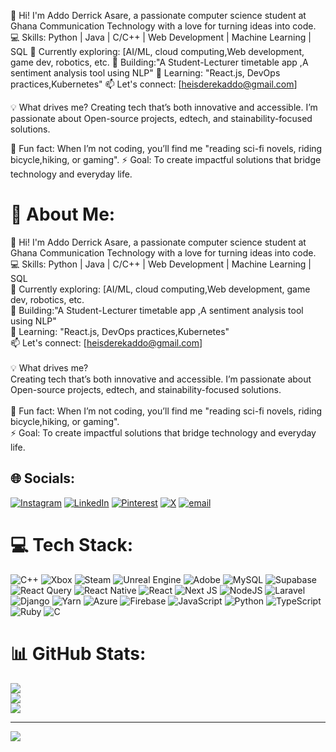 👋 Hi! I'm Addo Derrick Asare, a passionate computer science student at Ghana Communication Technology with a love for turning ideas into code.
💻 Skills: Python | Java | C/C++ | Web Development | Machine Learning | SQL
🔭 Currently exploring: [AI/ML, cloud computing,Web development, game dev, robotics, etc.
🚀 Building:"A Student-Lecturer timetable app ,A sentiment analysis tool using NLP"
🌱 Learning: "React.js, DevOps practices,Kubernetes"
📫 Let's connect: [heisderekaddo@gmail.com]

💡 What drives me?
Creating tech that’s both innovative and accessible. I’m passionate about Open-source projects, edtech, and stainability-focused solutions.

🌟 Fun fact: When I’m not coding, you’ll find me "reading sci-fi novels, riding bicycle,hiking, or gaming".
⚡ Goal: To create impactful solutions that bridge technology and everyday life.
# 💫 About Me:
👋 Hi! I'm Addo Derrick Asare, a passionate computer science student at Ghana Communication Technology with a love for turning ideas into code.<br>💻 Skills: Python | Java | C/C++ | Web Development | Machine Learning | SQL<br>🔭 Currently exploring: [AI/ML, cloud computing,Web development, game dev, robotics, etc.<br>🚀 Building:"A Student-Lecturer timetable app ,A sentiment analysis tool using NLP"<br>🌱 Learning: "React.js, DevOps practices,Kubernetes"<br>📫 Let's connect: [heisderekaddo@gmail.com]<br><br>💡 What drives me?<br>Creating tech that’s both innovative and accessible. I’m passionate about Open-source projects, edtech, and stainability-focused solutions.<br><br>🌟 Fun fact: When I’m not coding, you’ll find me "reading sci-fi novels, riding bicycle,hiking, or gaming".<br>⚡ Goal: To create impactful solutions that bridge technology and everyday life.<br>


## 🌐 Socials:
[![Instagram](https://img.shields.io/badge/Instagram-%23E4405F.svg?logo=Instagram&logoColor=white)](https://instagram.com/he.isderek) [![LinkedIn](https://img.shields.io/badge/LinkedIn-%230077B5.svg?logo=linkedin&logoColor=white)](https://linkedin.com/in/DerrickAddo) [![Pinterest](https://img.shields.io/badge/Pinterest-%23E60023.svg?logo=Pinterest&logoColor=white)](https://pinterest.com/Arcyheidi) [![X](https://img.shields.io/badge/X-black.svg?logo=X&logoColor=white)](https://x.com/@heiswinxgate) [![email](https://img.shields.io/badge/Email-D14836?logo=gmail&logoColor=white)](mailto:heisderekaddo@gmail.com) 

# 💻 Tech Stack:
![C++](https://img.shields.io/badge/c++-%2300599C.svg?style=for-the-badge&logo=c%2B%2B&logoColor=white) ![Xbox](https://img.shields.io/badge/xbox-%23107C10.svg?style=for-the-badge&logo=xbox&logoColor=white) ![Steam](https://img.shields.io/badge/steam-%23000000.svg?style=for-the-badge&logo=steam&logoColor=white) ![Unreal Engine](https://img.shields.io/badge/unrealengine-%23313131.svg?style=for-the-badge&logo=unrealengine&logoColor=white) ![Adobe](https://img.shields.io/badge/adobe-%23FF0000.svg?style=for-the-badge&logo=adobe&logoColor=white) ![MySQL](https://img.shields.io/badge/mysql-4479A1.svg?style=for-the-badge&logo=mysql&logoColor=white) ![Supabase](https://img.shields.io/badge/Supabase-3ECF8E?style=for-the-badge&logo=supabase&logoColor=white) ![React Query](https://img.shields.io/badge/-React%20Query-FF4154?style=for-the-badge&logo=react%20query&logoColor=white) ![React Native](https://img.shields.io/badge/react_native-%2320232a.svg?style=for-the-badge&logo=react&logoColor=%2361DAFB) ![React](https://img.shields.io/badge/react-%2320232a.svg?style=for-the-badge&logo=react&logoColor=%2361DAFB) ![Next JS](https://img.shields.io/badge/Next-black?style=for-the-badge&logo=next.js&logoColor=white) ![NodeJS](https://img.shields.io/badge/node.js-6DA55F?style=for-the-badge&logo=node.js&logoColor=white) ![Laravel](https://img.shields.io/badge/laravel-%23FF2D20.svg?style=for-the-badge&logo=laravel&logoColor=white) ![Django](https://img.shields.io/badge/django-%23092E20.svg?style=for-the-badge&logo=django&logoColor=white) ![Yarn](https://img.shields.io/badge/yarn-%232C8EBB.svg?style=for-the-badge&logo=yarn&logoColor=white) ![Azure](https://img.shields.io/badge/azure-%230072C6.svg?style=for-the-badge&logo=microsoftazure&logoColor=white) ![Firebase](https://img.shields.io/badge/firebase-%23039BE5.svg?style=for-the-badge&logo=firebase) ![JavaScript](https://img.shields.io/badge/javascript-%23323330.svg?style=for-the-badge&logo=javascript&logoColor=%23F7DF1E) ![Python](https://img.shields.io/badge/python-3670A0?style=for-the-badge&logo=python&logoColor=ffdd54) ![TypeScript](https://img.shields.io/badge/typescript-%23007ACC.svg?style=for-the-badge&logo=typescript&logoColor=white) ![Ruby](https://img.shields.io/badge/ruby-%23CC342D.svg?style=for-the-badge&logo=ruby&logoColor=white) ![C](https://img.shields.io/badge/c-%2300599C.svg?style=for-the-badge&logo=c&logoColor=white)
# 📊 GitHub Stats:
![](https://github-readme-stats.vercel.app/api?username=arcyheidi&theme=dark&hide_border=false&include_all_commits=true&count_private=true)<br/>
![](https://nirzak-streak-stats.vercel.app/?user=arcyheidi&theme=dark&hide_border=false)<br/>
![](https://github-readme-stats.vercel.app/api/top-langs/?username=arcyheidi&theme=dark&hide_border=false&include_all_commits=true&count_private=true&layout=compact)

---
[![](https://visitcount.itsvg.in/api?id=arcyheidi&icon=0&color=0)](https://visitcount.itsvg.in)

<!-- Proudly created with GPRM ( https://gprm.itsvg.in ) -->

